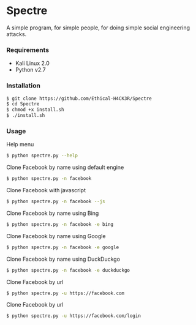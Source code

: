 # Spectre
A simple program, for simple people, for doing simple social engineering attacks.

### Requirements
 - Kali Linux 2.0
 - Python v2.7

### Installation
```sh
$ git clone https://github.com/Ethical-H4CK3R/Spectre
$ cd Spectre
$ chmod +x install.sh
$ ./install.sh
```

### Usage

Help menu
```sh
$ python spectre.py --help
```

Clone Facebook by name using default engine
```sh
$ python spectre.py -n facebook
```

Clone Facebook with javascript
```sh
$ python spectre.py -n facebook --js
```

Clone Facebook by name using Bing
```sh
$ python spectre.py -n facebook -e bing
```

Clone Facebook by name using Google
```sh
$ python spectre.py -n facebook -e google
```

Clone Facebook by name using DuckDuckgo
```sh
$ python spectre.py -n facebook -e duckduckgo
```

Clone Facebook by url
```sh
$ python spectre.py -u https://facebook.com
```

Clone Facebook by url
```sh
$ python spectre.py -u https://facebook.com/login
```
